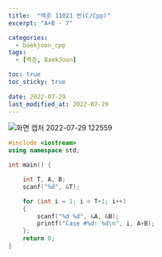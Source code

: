 ```yaml
---
title:  "백준 11021 번(C/Cpp)"
excerpt: "A+B - 7"

categories:
  - baekjoon_cpp
tags:
  - [백준, BaekJoon]

toc: true
toc_sticky: true
 
date: 2022-07-29
last_modified_at: 2022-07-29
---
```


![화면 캡처 2022-07-29 122559](https://user-images.githubusercontent.com/106606698/181676545-aa707a7c-bd5a-4136-a9c1-b94a2c6220d2.png)
 
```c++
#include <iostream>
using namespace std;

int main() {

	int T, A, B;
	scanf("%d", &T);

	for (int i = 1; i < T+1; i++)
	{
		scanf("%d %d", &A, &B);
		printf("Case #%d: %d\n", i, A+B);
	};
	return 0;
}
```